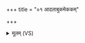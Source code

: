+++
title = "०१ आदलाबुकमेककम्"

+++
<details><summary>मूलम् (VS)</summary>

आदला॑बुक॒मेक॑कम् ॥
</details>